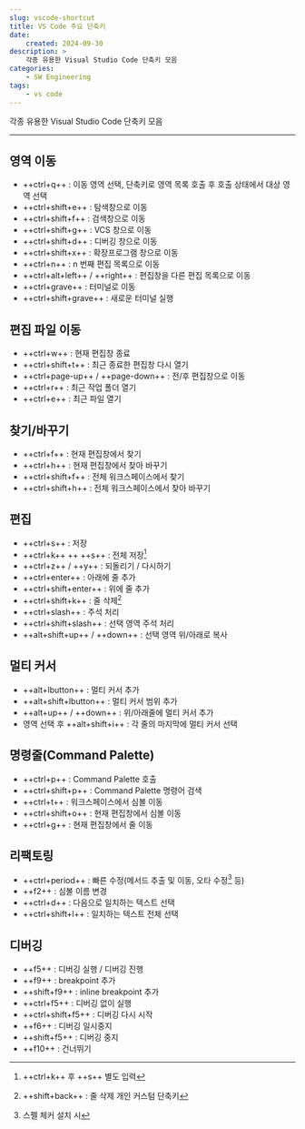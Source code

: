 ```yaml
---
slug: vscode-shortcut
title: VS Code 주요 단축키
date:
    created: 2024-09-30
description: >
    각종 유용한 Visual Studio Code 단축키 모음
categories:
    - SW Engineering
tags:
    - vs code
---
```


각종 유용한 Visual Studio Code 단축키 모음  

<!-- more -->

---

## 영역 이동

- ++ctrl+q++ : 이동 영역 선택, 단축키로 영역 목록 호출 후 호출 상태에서 대상 영역 선택
- ++ctrl+shift+e++ : 탐색창으로 이동
- ++ctrl+shift+f++ : 검색창으로 이동
- ++ctrl+shift+g++ : VCS 창으로 이동
- ++ctrl+shift+d++ : 디버깅 창으로 이동
- ++ctrl+shift+x++ : 확장프로그램 창으로 이동
- ++ctrl+n++ : n 번째 편집 목록으로 이동
- ++ctrl+alt+left++ / ++right++ : 편집창을 다른 편집 목록으로 이동
- ++ctrl+grave++ : 터미널로 이동
- ++ctrl+shift+grave++ : 새로운 터미널 실행

## 편집 파일 이동

- ++ctrl+w++ : 현재 편집창 종료
- ++ctrl+shift+t++ : 최근 종료한 편집창 다시 열기
- ++ctrl+page-up++ / ++page-down++ : 전/후 편집창으로 이동
- ++ctrl+r++ : 최근 작업 폴더 열기
- ++ctrl+e++ : 최근 파일 열기

## 찾기/바꾸기

- ++ctrl+f++ : 현재 편집창에서 찾기
- ++ctrl+h++ : 현재 편집창에서 찾아 바꾸기
- ++ctrl+shift+f++ : 전체 워크스페이스에서 찾기
- ++ctrl+shift+h++ : 전체 워크스페이스에서 찾아 바꾸기

## 편집

- ++ctrl+s++ : 저장
- ++ctrl+k++ ++ ++s++ : 전체 저장[^1]
- ++ctrl+z++ / ++y++ : 되돌리기 / 다시하기
- ++ctrl+enter++ : 아래에 줄 추가
- ++ctrl+shift+enter++ : 위에 줄 추가
- ++ctrl+shift+k++ : 줄 삭제[^2]
- ++ctrl+slash++ : 주석 처리
- ++ctrl+shift+slash++ : 선택 영역 주석 처리
- ++alt+shift+up++ / ++down++ : 선택 영역 위/아래로 복사

[^1]: ++ctrl+k++ 후 ++s++ 별도 입력  
[^2]: ++shift+back++ : 줄 삭제 개인 커스텀 단축키  

## 멀티 커서

- ++alt+lbutton++ : 멀티 커서 추가
- ++alt+shift+lbutton++ : 멀티 커서 범위 추가
- ++alt+up++ / ++down++ : 위/아래줄에 멀티 커서 추가
- 영역 선택 후 ++alt+shift+i++ : 각 줄의 마지막에 멀티 커서 선택

## 명령줄(Command Palette)

- ++ctrl+p++ : Command Palette 호출
- ++ctrl+shift+p++ : Command Palette 명령어 검색
- ++ctrl+t++ : 워크스페이스에서 심볼 이동
- ++ctrl+shift+o++ : 현재 편집창에서 심볼 이동
- ++ctrl+g++ : 현재 편집창에서 줄 이동

## 리팩토링

- ++ctrl+period++ : 빠른 수정(메서드 추출 및 이동, 오타 수정[^3] 등)
- ++f2++ : 심볼 이름 변경
- ++ctrl+d++ : 다음으로 일치하는 텍스트 선택
- ++ctrl+shift+l++ : 일치하는 텍스트 전체 선택

[^3]: 스펠 체커 설치 시  

## 디버깅

- ++f5++ : 디버깅 실행 / 디버깅 진행
- ++f9++ : breakpoint 추가
- ++shift+f9++ : inline breakpoint 추가
- ++ctrl+f5++ : 디버깅 없이 실행
- ++ctrl+shift+f5++ : 디버깅 다시 시작
- ++f6++ : 디버깅 일시중지
- ++shift+f5++ : 디버깅 중지
- ++f10++ : 건너뛰기
